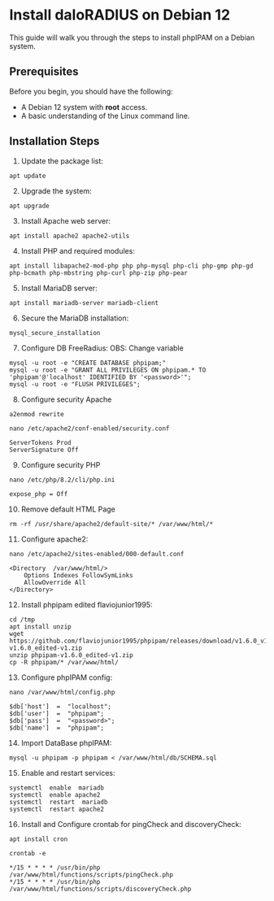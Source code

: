 # Install daloRADIUS on Debian 12
This guide will walk you through the steps to install phpIPAM on a Debian system.

## Prerequisites
Before you begin, you should have the following:

- A Debian 12 system with **root** access.
- A basic understanding of the Linux command line.

## Installation Steps

1. Update the package list:
```
apt update
```

2. Upgrade the system:
```
apt upgrade
```

3. Install Apache web server:
```
apt install apache2 apache2-utils
```

4. Install PHP and required modules:
```
apt install libapache2-mod-php php php-mysql php-cli php-gmp php-gd php-bcmath php-mbstring php-curl php-zip php-pear
```

5. Install MariaDB server:
```
apt install mariadb-server mariadb-client 
```

6. Secure the MariaDB installation:
```
mysql_secure_installation
```

7. Configure DB FreeRadius:
OBS: Change variable <password>
```
mysql -u root -e "CREATE DATABASE phpipam;"
mysql -u root -e "GRANT ALL PRIVILEGES ON phpipam.* TO 'phpipam'@'localhost' IDENTIFIED BY '<password>'";
mysql -u root -e "FLUSH PRIVILEGES";
```

8. Configure security Apache
```
a2enmod rewrite
```
```
nano /etc/apache2/conf-enabled/security.conf
```
```
ServerTokens Prod  
ServerSignature Off
```

9. Configure security PHP
```
nano /etc/php/8.2/cli/php.ini
```
```
expose_php = Off  
```

10. Remove default HTML Page
```
rm -rf /usr/share/apache2/default-site/* /var/www/html/*
```

11. Configure apache2:
```
nano /etc/apache2/sites-enabled/000-default.conf
```
```
<Directory  /var/www/html/>
	Options Indexes FollowSymLinks
	AllowOverride All
</Directory>
```

12. Install phpipam edited flaviojunior1995:
```
cd /tmp
apt install unzip
wget https://github.com/flaviojunior1995/phpipam/releases/download/v1.6.0_v1/phpipam-v1.6.0_edited-v1.zip
unzip phpipam-v1.6.0_edited-v1.zip
cp -R phpipam/* /var/www/html/
```

13. Configure phpIPAM config:
```
nano /var/www/html/config.php
```
```
$db['host']  =  "localhost";
$db['user']  =  "phpipam";
$db['pass']  =  "<password>";
$db['name']  =  "phpipam";
```

14. Import DataBase phpIPAM:
```
mysql -u phpipam -p phpipam < /var/www/html/db/SCHEMA.sql
```

15. Enable and restart services:
```
systemctl  enable  mariadb
systemctl  enable apache2
systemctl  restart  mariadb
systemctl  restart apache2
```

16. Install and Configure crontab for pingCheck and discoveryCheck:
```
apt install cron
```
```
crontab -e
```
```
*/15 * * * * /usr/bin/php /var/www/html/functions/scripts/pingCheck.php
*/15 * * * * /usr/bin/php /var/www/html/functions/scripts/discoveryCheck.php
```
